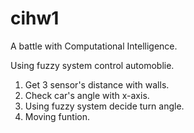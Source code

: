 # cihw1
A battle with Computational Intelligence.

Using fuzzy system control automoblie.

1. Get 3 sensor's distance with walls.
2. Check car's angle with x-axis.
3. Using fuzzy system decide turn angle.
4. Moving funtion.
